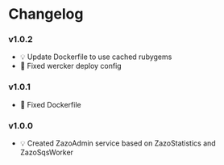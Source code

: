 # Changelog

### v1.0.2
- :bulb: Update Dockerfile to use cached rubygems
- :hammer: Fixed wercker deploy config

### v1.0.1
- :hammer: Fixed Dockerfile

### v1.0.0
- :bulb: Created ZazoAdmin service based on ZazoStatistics and ZazoSqsWorker
